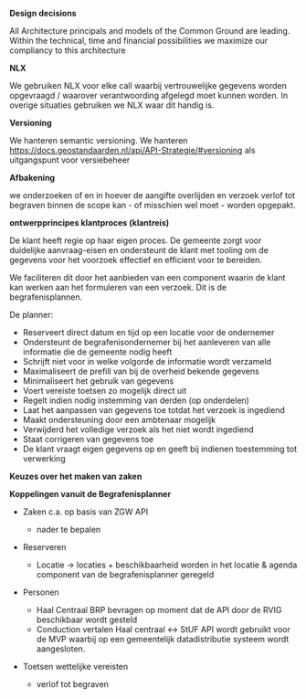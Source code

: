 **Design decisions**


All Architecture principals and models of the Common Ground are leading. Within the technical, time and financial possibilities we maximize our compliancy to this architecture 

**NLX**

We gebruiken NLX voor elke call waarbij vertrouwelijke gegevens worden opgevraagd / waarover verantwoording afgelegd moet kunnen worden. In overige situaties gebruiken we NLX waar dit handig is.

**Versioning**

We hanteren semantic versioning. 
We hanteren https://docs.geostandaarden.nl/api/API-Strategie/#versioning  als uitgangspunt voor versiebeheer

**Afbakening**

we onderzoeken of en in hoever de aangifte overlijden en verzoek verlof tot begraven binnen de scope kan - of misschien wel moet - worden opgepakt.

**ontwerpprincipes klantproces (klantreis)**

De klant heeft regie op haar eigen proces. De gemeente zorgt voor duidelijke aanvraag-eisen en ondersteunt de klant met tooling om de gegevens voor het voorzoek effectief en efficient voor te bereiden.

We faciliteren dit door het aanbieden van een component waarin de klant kan werken aan het formuleren van een verzoek. Dit is de begrafenisplannen. 

De planner:
- Reserveert direct datum en tijd op een locatie voor de ondernemer
- Ondersteunt de begrafenisondernemer bij het aanleveren van alle informatie die de gemeente nodig heeft
- Schrijft niet voor in welke volgorde de informatie wordt verzameld
- Maximaliseert de prefill van bij de overheid bekende gegevens
- Minimaliseert het gebruik van gegevens
- Voert vereiste toetsen zo mogelijk direct uit
- Regelt indien nodig instemming van derden (op onderdelen)
- Laat het aanpassen van gegevens toe totdat het verzoek is ingediend
- Maakt ondersteuning door een ambtenaar mogelijk
- Verwijderd het volledige verzoek als het niet wordt ingediend
- Staat corrigeren van gegevens toe
- De klant vraagt eigen gegevens op en geeft bij indienen toestemming tot verwerking

**Keuzes over het maken van zaken**


**Koppelingen vanuit de Begrafenisplanner**

- Zaken c.a. op basis van ZGW API
   - nader te bepalen


- Reserveren
	- Locatie -> locaties + beschikbaarheid worden in het locatie & agenda component van de begrafenisplanner geregeld
	
	
- Personen
	- Haal Centraal BRP bevragen op moment dat de API door de RVIG beschikbaar wordt gesteld
	- Conduction vertalen Haal centraal <-> StUF  API wordt gebruikt voor de MVP waarbij op een gemeentelijk datadistributie systeem wordt aangesloten.
	
- Toetsen wettelijke vereisten
	- verlof tot begraven

